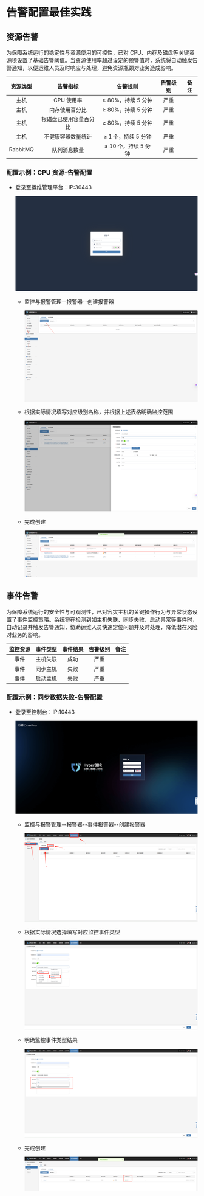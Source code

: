 # 告警配置最佳实践

## 资源告警

为保障系统运行的稳定性与资源使用的可控性，已对 CPU、内存及磁盘等关键资源项设置了基础告警阈值。当资源使用率超过设定的预警值时，系统将自动触发告警通知，以便运维人员及时响应与处理，避免资源瓶颈对业务造成影响。


| 资源类型 | 告警指标               | 告警规则               | 告警级别 | 备注 |
|:--------:|:----------------------:|:----------------------:|:--------:|:----:|
| 主机     | CPU 使用率             | ≥ 80%，持续 5 分钟     | 严重     |      |
| 主机     | 内存使用百分比         | ≥ 80%，持续 5 分钟     | 严重     |      |
| 主机     | 根磁盘已使用容量百分比 | ≥ 80%，持续 5 分钟     | 严重     |      |
| 主机     | 不健康容器数量统计     | ≥ 1 个，持续 5 分钟    | 严重     |      |
| RabbitMQ | 队列消息数量           | ≥ 10 个，持续 5 分钟   | 严重     |      |



### 配置示例：CPU 资源-告警配置

* 登录至运维管理平台：IP:30443

  ![](./images/alarmconfigurationbestpractices-resourcealert-1.png)

  * 监控与报警管理--报警器--创建报警器

    ![](./images/alarmconfigurationbestpractices-resourcealert-2.png)

  * 根据实际情况填写对应级别名称，并根据上述表格明确监控范围

    ![](./images/alarmconfigurationbestpractices-resourcealert-3.png)

  * 完成创建

    ![](./images/alarmconfigurationbestpractices-resourcealert-4.png)

## 事件告警

为保障系统运行的安全性与可观测性，已对容灾主机的关键操作行为与异常状态设置了事件监控策略。系统将在检测到如主机失联、同步失败、启动异常等事件时，自动记录并触发告警通知，协助运维人员快速定位问题并及时处理，降低潜在风险对业务的影响。


<div class="table-center">

| 监控资源 | 事件类型 | 事件结果 | 告警级别 | 备注 |
|:--------:|:--------:|:--------:|:--------:|:----:|
| 事件     | 主机失联 | 成功     | 严重     |      |
| 事件     | 同步主机 | 失败     | 严重     |      |
| 事件     | 启动主机 | 失败     | 严重     |      |

</div>

### 配置示例：同步数据失败-告警配置

* 登录至控制台：IP:10443

  ![](./images/alarmconfigurationbestpractices-anincidentalarm-1.png)

  * 监控与报警管理--报警器--事件报警器--创建报警器

    ![](./images/alarmconfigurationbestpractices-anincidentalarm-2.png)

  * 根据实际情况选择填写对应监控事件类型

    ![](./images/alarmconfigurationbestpractices-anincidentalarm-3.png)

  * 明确监控事件类型结果

    ![](./images/alarmconfigurationbestpractices-anincidentalarm-4.png)

  * 完成创建

    ![](./images/alarmconfigurationbestpractices-anincidentalarm-5.png)